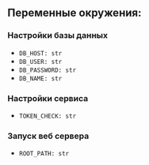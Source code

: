 ## Переменные окружения:
### Настройки базы данных
- `DB_HOST: str`
- `DB_USER: str`
- `DB_PASSWORD: str`
- `DB_NAME: str`
### Настройки сервиса
- `TOKEN_CHECK: str`
### Запуск веб сервера
- `ROOT_PATH: str`